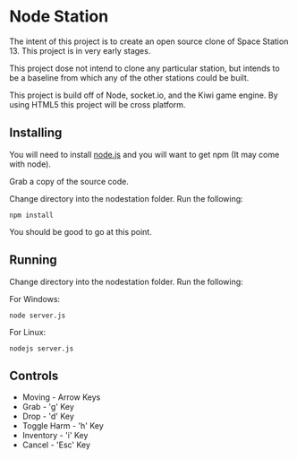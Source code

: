 # Node Station
The intent of this project is to create an open source clone of Space Station 13. This project is in very early stages. 

This project dose not intend to clone any particular station, but intends to be a baseline from which any of the other stations could be built.

This project is build off of Node, socket.io, and the Kiwi game engine. By using HTML5 this project will be cross platform.

## Installing

You will need to install [node.js](https://nodejs.org/) and you will want to get npm (It may come with node).

Grab a copy of the source code. 

Change directory into the nodestation folder. Run the following:
```shell
npm install
```

You should be good to go at this point.

## Running


Change directory into the nodestation folder. Run the following:

For Windows:
```shell
node server.js
```
For Linux:
```shell
nodejs server.js
```

## Controls
* Moving      - Arrow Keys
* Grab        - 'g'   Key
* Drop        - 'd'   Key
* Toggle Harm - 'h'   Key
* Inventory   - 'i'   Key
* Cancel      - 'Esc' Key

